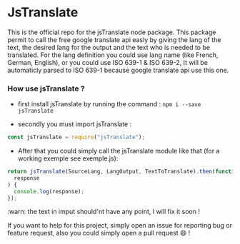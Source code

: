# JsTranslate

This is the official repo for the jsTranslate node package. This package permit to call the free google translate api easly by giving the lang of the text, the desired lang for the output and the text who is needed to be translated. For the lang definition you could use lang name (like French, German, English), or you could use ISO 639-1 & ISO 639-2, It will be automaticly parsed to ISO 639-1 because google translate api use this one.

### How use jsTranslate ?

- first install jsTranslate by running the command :
  `npm i --save jsTranslate`

- secondly you must import jsTranslate :

```js
const jsTranslate = require("jsTranslate");
```

- After that you could simply call the jsTranslate module like that (for a working exemple see exemple.js):

```js
return jsTranslate(SourceLang, LangOutput, TextToTranslate).then(function (
  response
) {
  console.log(response);
});
```

:warn: the text in imput should'nt have any point, I will fix it soon !

If you want to help for this project, simply open an issue for reporting bug or feature request, also you could simply open a pull request :smile: !
